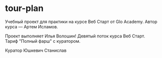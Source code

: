 # tour-plan
Учебный проект для практики на курсе Веб Старт от Glo Academy. Автор курса — Артем Исламов.

Проект выполняет
Илья Волошин! Девятый поток курса Веб Старт. Тариф "Полный фарш" с куратором.

Куратор
Юшкевич Станислав